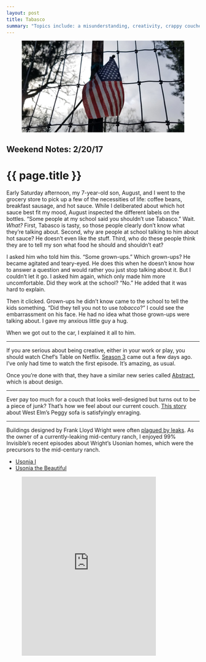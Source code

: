 ```yaml
---
layout: post
title: Tabasco
summary: "Topics include: a misunderstanding, creativity, crappy couches, Usonian homes, and delicate music."
---
```


<figure class="wide">
  <img src="/img/medium/1*KcaWNcUEfHYWo9znVzIXaA.jpeg">
</figure>

<h2 class="kicker">Weekend Notes: 2/20/17</h2>

# {{ page.title }}

Early Saturday afternoon, my 7-year-old son, August, and I went to the grocery store to pick up a few of the necessities of life: coffee beans, breakfast sausage, and hot sauce. While I deliberated about which hot sauce best fit my mood, August inspected the different labels on the bottles. “Some people at my school said you shouldn’t use Tabasco.” Wait. *What?* First, Tabasco is tasty, so those people clearly don’t know what they’re talking about. Second, why are people at school talking to him about hot sauce? He doesn’t even like the stuff. Third, who do these people think they are to tell my son what food he should and shouldn’t eat?

I asked him who told him this. “Some grown-ups.” Which grown-ups? He became agitated and teary-eyed. He does this when he doesn’t know how to answer a question and would rather you just stop talking about it. But I couldn’t let it go. I asked him again, which only made him more uncomfortable. Did they work at the school? “No.” He added that it was hard to explain.

Then it clicked. Grown-ups he didn’t know came to the school to tell the kids something. “Did they tell you not to use *tobacco*?” I could see the embarrassment on his face. He had no idea what those grown-ups were talking about. I gave my anxious little guy a hug.

When we got out to the car, I explained it all to him.

<hr>

If you are serious about being creative, either in your work or play, you should watch Chef’s Table on Netflix. <a href="https://www.youtube.com/watch?v=777wFyVDOoE">Season 3</a> came out a few days ago. I’ve only had time to watch the first episode. It’s amazing, as usual.

Once you’re done with that, they have a similar new series called <a href="https://www.youtube.com/watch?v=DYaq2sWTWAA">Abstract</a>, which is about design.

<hr>

Ever pay too much for a couch that looks well-designed but turns out to be a piece of junk? That’s how we feel about our current couch. <a href="https://theawl.com/why-does-this-one-couch-from-west-elm-suck-so-much-2fd9e4c7ce77#.jmpgyif98">This story</a> about West Elm’s Peggy sofa is satisfyingly enraging.

<hr>

Buildings designed by Frank Lloyd Wright were often <a href="http://journaltimes.com/news/local/confronting-a-legacy-of-a-leaky-roof/article_d3988310-a36c-11df-b071-001cc4c03286.html">plagued by leaks</a>. As the owner of a currently-leaking mid-century ranch, I enjoyed 99% Invisible’s recent episodes about Wright’s Usonian homes, which were the precursors to the mid-century ranch.

<ul>
  <li><a href="http://99percentinvisible.org/episode/usonia-1/">Usonia I</a></li>
  <li><a href="http://99percentinvisible.org/episode/usonia-the-beautiful/">Usonia the Beautiful</a></li>
</ul>

<figure>
  <iframe src="https://bandcamp.com/EmbeddedPlayer/v=2/album=1842078850/size=large/linkcol=0084B4/notracklist=true/twittercard=true/" scrolling="no" width="350" height="467" frameborder="0"></iframe>
</figure>
